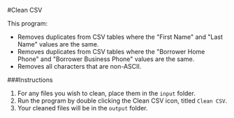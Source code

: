 #Clean CSV

This program:

* Removes duplicates from CSV tables where the "First Name" and "Last Name" values are the same.
* Removes duplicates from CSV tables where the "Borrower Home Phone" and "Borrower Business Phone" values are the same.
* Removes all characters that are non-ASCII.

###Instructions
1. For any files you wish to clean, place them in the `input` folder.
2. Run the program by double clicking the Clean CSV icon, titled `Clean CSV`.
3. Your cleaned files will be in the `output` folder.
